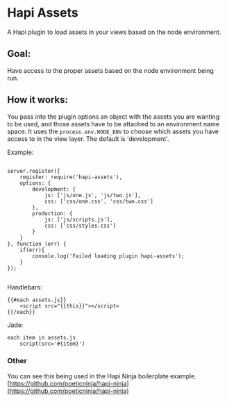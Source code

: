 Hapi Assets
=================

A Hapi plugin to load assets in your views based on the node environment.

## Goal:
Have access to the proper assets based on the node environment being run.

## How it works:
You pass into the plugin options an object with the assets you are wanting to be used, and those assets have to be attached to an environment name space. It uses the `process.env.NODE_ENV` to choose which assets you have access to in the view layer. The default is 'development'.


Example:
```

server.register({
    register: require('hapi-assets'),
    options: {
        development: {
            js: ['js/one.js', 'js/two.js'],
            css: ['css/one.css', 'css/two.css']
        },
        production: {
            js: ['js/scripts.js'],
            css: ['css/styles.css']
        }
    }
}, function (err) {
    if(err){
        console.log('Failed loading plugin hapi-assets');
    }
});


```

Handlebars:
```
{{#each assets.js}}
    <script src="{{this}}"></script>
{{/each}}
```

Jade:
```
each item in assets.js
    script(src='#{item}')

```

### Other
You can see this being used in the Hapi Ninja boilerplate example. [https://github.com/poeticninja/hapi-ninja](https://github.com/poeticninja/hapi-ninja)